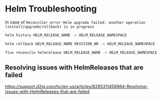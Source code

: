 # Helm Troubleshooting

In case of `Reconciler error Helm upgrade failed: another operation (install/upgrade/rollback) is in progress`

```bash
helm history HELM_RELEASE_NAME -n HELM_RELEASE_NAMESPACE

helm rollback HELM_RELEASE_NAME REVISION_NR -n HELM_RELEASE_NAMESPACE

flux reconcile helmrelease HELM_RELEASE_NAME -n HELM_RELEASE_NAMESPACE
```

## Resolving issues with HelmReleases that are failed

<https://support.d2iq.com/hc/en-us/articles/8295311458964-Resolving-issues-with-HelmReleases-that-are-failed>

